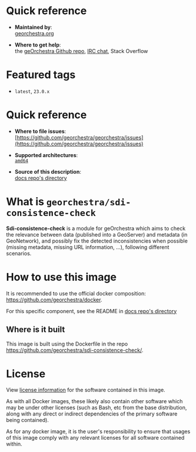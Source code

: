 # Quick reference

-    **Maintained by**:  
      [georchestra.org](https://www.georchestra.org/)

-    **Where to get help**:  
     the [geOrchestra Github repo](https://github.com/georchestra/georchestra), [IRC chat](https://kiwiirc.com/nextclient/irc.libera.chat/georchestra), Stack Overflow

# Featured tags

- `latest`, `23.0.x`

# Quick reference

-	**Where to file issues**:  
     [https://github.com/georchestra/georchestra/issues](https://github.com/georchestra/georchestra/issues)

-	**Supported architectures**:   
     [`amd64`](https://hub.docker.com/r/amd64/docker/)

-	**Source of this description**:  
     [docs repo's directory](https://github.com/georchestra/sdi-consistence-check/blob/master/DOCKER_HUB.md)

# What is `georchestra/sdi-consistence-check`

**Sdi-consistence-check** is a module for geOrchestra which aims to check the relevance between data (published into a GeoServer) and metadata (in GeoNetwork), and possibly fix the detected inconsistencies when possible (missing metadata, missing URL information, ...), following different scenarios.

# How to use this image

It is recommended to use the official docker composition: https://github.com/georchestra/docker.

For this specific component, see the README in [docs repo's directory](https://github.com/georchestra/sdi-consistence-check/blob/master/README.md)

## Where is it built

This image is built using the Dockerfile in the repo https://github.com/georchestra/sdi-consistence-check/.

# License

View [license information](https://www.georchestra.org/software.html) for the software contained in this image.

As with all Docker images, these likely also contain other software which may be under other licenses (such as Bash, etc from the base distribution, along with any direct or indirect dependencies of the primary software being contained).

[//]: # (Some additional license information which was able to be auto-detected might be found in [the `repo-info` repository's georchestra/ directory]&#40;&#41;.)

As for any docker image, it is the user's responsibility to ensure that usages of this image comply with any relevant licenses for all software contained within.
